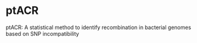 # ptACR
ptACR: A statistical method to identify recombination in bacterial genomes based on SNP incompatibility

